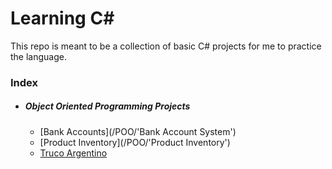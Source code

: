 # Learning C#

This repo is meant to be a collection of basic C# projects for me to practice the language.

### Index

- ##### Object Oriented Programming Projects

  - [Bank Accounts](/POO/'Bank Account System')
  - [Product Inventory](/POO/'Product Inventory')
  - [Truco Argentino](/POO/Truco)

